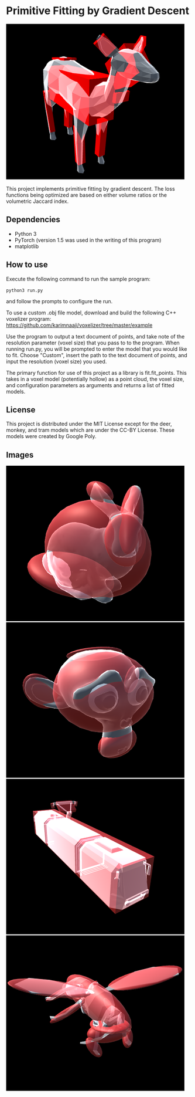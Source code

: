 # Primitive Fitting by Gradient Descent

![Fitted deer](images/deer.png?raw=true)

This project implements primitive fitting by gradient descent. The loss functions being optimized are based on either volume ratios or the volumetric Jaccard index.

## Dependencies
* Python 3
* PyTorch (version 1.5 was used in the writing of this program)
* matplotlib

## How to use

Execute the following command to run the sample program:

```
python3 run.py
```

and follow the prompts to configure the run.

To use a custom .obj file model, download and build the following C++ voxelizer program: https://github.com/karimnaaji/voxelizer/tree/master/example

Use the program to output a text document of points, and take note of the resolution parameter (voxel size) that you pass to to the program. When running run.py, you will be prompted to enter the model that you would like to fit. Choose "Custom", insert the path to the text document of points, and input the resolution (voxel size) you used.

The primary function for use of this project as a library is fit.fit_points. This takes in a voxel model (potentially hollow) as a point cloud, the voxel size, and configuration parameters as arguments and returns a list of fitted models.

## License

This project is distributed under the MIT License except for the deer, monkey, and tram models which are under the CC-BY License. These models were created by Google Poly.

## Images

![Fitted bunny](images/bunny.png?raw=true)
![Fitted monkey](images/monkey.png?raw=true)
![Fitted tram](images/tram.png?raw=true)
![Fitted hornet](images/hornet.png?raw=true)